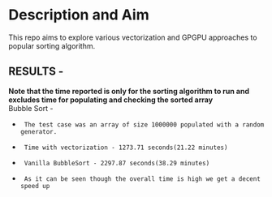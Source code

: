 # Description and Aim
This repo aims to explore various vectorization and GPGPU approaches to popular sorting algorithm.

## RESULTS - 
**Note that the time reported is only for the sorting algorithm to run and excludes time for populating and checking the sorted array**</br>
  Bubble Sort - </br>
-      The test case was an array of size 1000000 populated with a random generator. 
-      Time with vectorization - 1273.71 seconds(21.22 minutes)
-      Vanilla BubbleSort - 2297.87 seconds(38.29 minutes)
-      As it can be seen though the overall time is high we get a decent speed up
